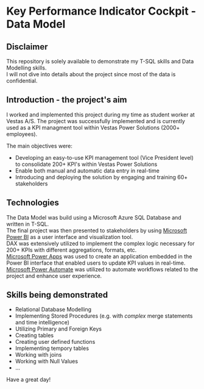 # Key Performance Indicator Cockpit - Data Model 

## Disclaimer
This repository is solely available to demonstrate my T-SQL skills and Data Modelling skills.  
I will not dive into details about the project since most of the data is confidential.  

## Introduction - the project's aim
I worked and implemented this project during my time as student worker at Vestas A/S.
The project was successfully implemented and is currently used as a KPI managment tool within Vestas Power Solutions (2000+ employees).

The main objectives were:
- Developing an easy-to-use KPI management tool (Vice President level) to consolidate 200+ KPI's within Vestas Power Solutions
- Enable both manual and automatic data entry in real-time
- Introducing and deploying the solution by engaging and training 60+ stakeholders

## Technologies 
The Data Model was build using a Microsoft Azure SQL Database and written in T-SQL.   
The final project was then presented to stakeholders by using [Microsoft Power BI](https://powerbi.microsoft.com/en-us/) as a user interface and visualization tool.   
DAX was extensively utilized to implement the complex logic necessary for 200+ KPIs with different aggregations, formats, etc.   
[Microsoft Power Apps](https://flow.microsoft.com) was used to create an application embedded in the Power BI interface that enabled users to update KPI values in real-time.  
[Microsoft Power Automate](https://powerapps.microsoft.com/en-us/) was utilized to automate workflows related to the project and enhance user experience. 


## Skills being demonstrated
- Relational Database Modelling
- Implementing Stored Procedures (e.g. with *complex* merge statements and time intelligence)
- Utilizing Primary and Foreign Keys
- Creating tables
- Creating user defined functions
- Implementing tempory tables
- Working with joins
- Working with Null Values 
- ...
  
Have a great day! 
